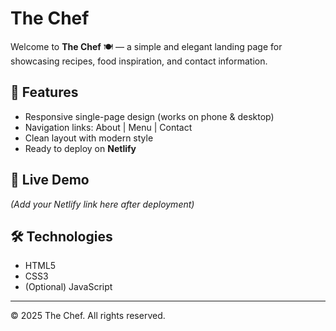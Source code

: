 # The Chef

Welcome to **The Chef** 🍽️ — a simple and elegant landing page for showcasing recipes, food inspiration, and contact information.

## 🌟 Features
- Responsive single-page design (works on phone & desktop)  
- Navigation links: About | Menu | Contact  
- Clean layout with modern style  
- Ready to deploy on **Netlify**  

## 🚀 Live Demo
*(Add your Netlify link here after deployment)*  

## 🛠️ Technologies
- HTML5  
- CSS3  
- (Optional) JavaScript  

---

© 2025 The Chef. All rights reserved.
